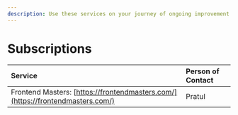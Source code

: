 ```yaml
---
description: Use these services on your journey of ongoing improvement.
---
```


# Subscriptions

| Service | Person of Contact |
| :--- | :--- |
| Frontend Masters: [https://frontendmasters.com/](https://frontendmasters.com/) | Pratul |

